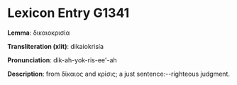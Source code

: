 # Lexicon Entry G1341

**Lemma**: δικαιοκρισία

**Transliteration (xlit)**: dikaiokrisía

**Pronunciation**: dik-ah-yok-ris-ee'-ah

**Description**:
from δίκαιος and κρίσις; a just sentence:--righteous judgment.
